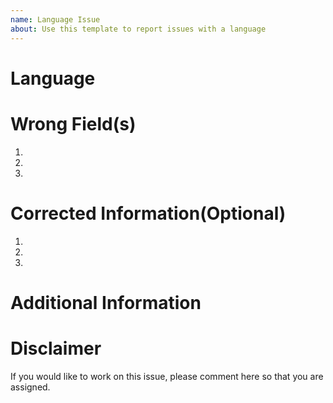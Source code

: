 ```yaml
---
name: Language Issue
about: Use this template to report issues with a language
---
```


# Language

<!-- Write out what the language is here -->

# Wrong Field(s)
1.
1.
1.
<!-- Write out the fields that are wrong here if there are multiple please indicate.-->
# Corrected Information(Optional)
1. 
1. 
1. 

<!--Optionally, write out what the correct info should be here, if there are multiple please indicate-->
# Additional Information
<!--Optionally, add any additional information you have here-->
# Disclaimer
If you would like to work on this issue, please comment here so that you are assigned.
